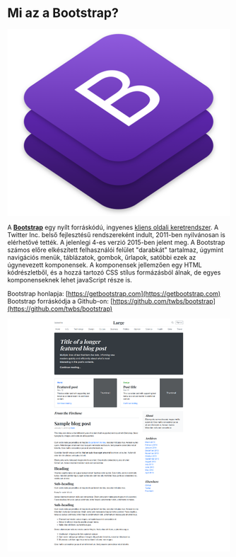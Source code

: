 # Mi az a Bootstrap?

![](../.gitbook/assets/bslogo.png)

A [**Bootstrap**](https://getbootstrap.com) egy nyílt forráskódú, ingyenes [kliens oldali keretrendszer](../fueggelek/kliens-oldali-keretrendszerek.md).  A Twitter Inc. belső fejlesztésű rendszereként indult, 2011-ben nyilvánosan is elérhetővé tették. A jelenlegi 4-es verzió 2015-ben jelent meg. A Bootstrap számos előre elkészített felhasználói felület "darabkát" tartalmaz, úgymint navigációs menük, táblázatok, gombok, űrlapok, satöbbi ezek az úgynevezett komponensek. A komponensek jellemzően egy HTML kódrészletből, és a hozzá tartozó CSS stílus formázásból álnak, de egyes komponenseknek lehet javaScript része is. 

Bootstrap honlapja: [https://getbootstrap.com](https://getbootstrap.com)  
Bootstrap forráskódja a Github-on: [https://github.com/twbs/bootstrap](https://github.com/twbs/bootstrap)

![Bootstrap4-el k&#xE9;sz&#xFC;lt h&#xED;rport&#xE1;l sablon.](../.gitbook/assets/bootstrap-layout%20%281%29.png)

